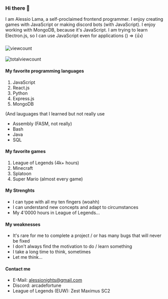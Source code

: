 ### Hi there 👋
I am Alessio Lama, a self-proclaimed frontend programmer. I enjoy creating games with JavaScript or making discord bots (with JavaScript). I enjoy working with MongoDB, because it's JavaScript.
I am trying to learn Electron.js, so I can use JavaScript even for applications () => {👍}
  <br/>
  <br/>
  <img src="http://34.38.51.8/viewcount" alt="viewcount" loading="eager" style="display: flex; justify-content: center;"/> 
  <br/>
  <img src="http://34.38.51.8/totalviewcount" alt="totalviewcount" loading="eager" style="display: flex; justify-content: center;"/> 
#### My favorite programming languages
1. JavaScript
2. React.js
3. Python
4. Express.js
5. MongoDB

(And lauguages that I learned but not really use
- Assembly (FASM, not really)
- Bash
- Java
- SQL


#### My favorite games
1. League of Legends (4k+ hours)
2. Minecraft
3. Splatoon
4. Super Mario (almost every game)


#### My Strenghts
- I can type with all my ten fingers (woahh)
- I can understand new concepts and adapt to circumstances
- My 4'0000 hours in League of Legends...

#### My weaknesses
- It's rare for me to complete a project / or has many bugs that will never be fixed
- I don't always find the motivation to do / learn something
- I take a long time to think, sometimes
- Let me think... 

#### Contact me
- E-Mail: alessionights@gmail.com
- Discord: arcadefortune
- League of Legends (EUW): Zest Maximus SC2

<!--
**ArcadeFortune/ArcadeFortune** is a ✨ _special_ ✨ repository because its `README.md` (this file) appears on your GitHub profile.

Here are some ideas to get you started:

- 🔭 I’m currently working on ...
- 🌱 I’m currently learning ...
- 👯 I’m looking to collaborate on ...
- 🤔 I’m looking for help with ...
- 💬 Ask me about ...
- 📫 How to reach me: ...
- 😄 Pronouns: ...
- ⚡ Fun fact: ...
-->
